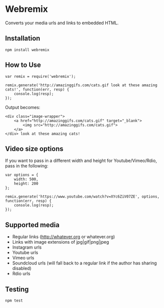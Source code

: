 # Webremix

Converts your media urls and links to embedded HTML.

## Installation

    npm install webremix

## How to Use

    var remix = require('webremix');

    remix.generate('http://amazinggifs.com/cats.gif look at these amazing cats!', function(err, resp) {
        console.log(resp);
    });

Output becomes:

    <div class="image-wrapper">
        <a href="http://amazinggifs.com/cats.gif" target="_blank">
            <img src="http://amazinggifs.com/cats.gif">
        </a>
    </div> look at these amazing cats!

## Video size options

If you want to pass in a different width and height for Youtube/Vimeo/Rdio, pass in the following:

    var options = {
        width: 500,
        height: 200
    };

    remix.generate('https://www.youtube.com/watch?v=XYc6ZiV07ZE', options, function(err, resp) {
        console.log(resp);
    });

## Supported media

* Regular links (http://whatever.org or whatever.org)
* Links with image extensions of jpg|gif|png|jpeg
* Instagram urls
* Youtube urls
* Vimeo urls
* Soundcloud urls (will fall back to a regular link if the author has sharing disabled)
* Rdio urls

## Testing

    npm test
